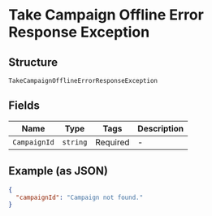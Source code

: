 
# Take Campaign Offline Error Response Exception

## Structure

`TakeCampaignOfflineErrorResponseException`

## Fields

| Name | Type | Tags | Description |
|  --- | --- | --- | --- |
| `CampaignId` | `string` | Required | - |

## Example (as JSON)

```json
{
  "campaignId": "Campaign not found."
}
```

